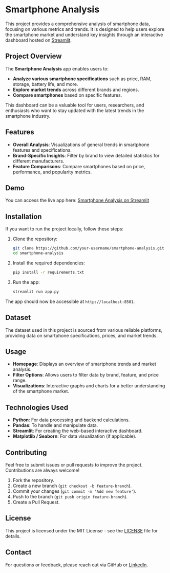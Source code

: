 



# Smartphone Analysis

This project provides a comprehensive analysis of smartphone data, focusing on various metrics and trends. It is designed to help users explore the smartphone market and understand key insights through an interactive dashboard hosted on [Streamlit](https://dk0603-smartphone-analysis-smartphone-lagqmp.streamlit.app).

## Project Overview

The **Smartphone Analysis** app enables users to:
- **Analyze various smartphone specifications** such as price, RAM, storage, battery life, and more.
- **Explore market trends** across different brands and regions.
- **Compare smartphones** based on specific features.

This dashboard can be a valuable tool for users, researchers, and enthusiasts who want to stay updated with the latest trends in the smartphone industry.

## Features

- **Overall Analysis**: Visualizations of general trends in smartphone features and specifications.
- **Brand-Specific Insights**: Filter by brand to view detailed statistics for different manufacturers.
- **Feature Comparisons**: Compare smartphones based on price, performance, and popularity metrics.

## Demo

You can access the live app here: [Smartphone Analysis on Streamlit](https://dk0603-smartphone-analysis-smartphone-lagqmp.streamlit.app)

## Installation

If you want to run the project locally, follow these steps:

1. Clone the repository:
   ```bash
   git clone https://github.com/your-username/smartphone-analysis.git
   cd smartphone-analysis
   ```

2. Install the required dependencies:
   ```bash
   pip install -r requirements.txt
   ```

3. Run the app:
   ```bash
   streamlit run app.py
   ```

The app should now be accessible at `http://localhost:8501`.

## Dataset

The dataset used in this project is sourced from various reliable platforms, providing data on smartphone specifications, prices, and market trends.

## Usage

- **Homepage**: Displays an overview of smartphone trends and market analysis.
- **Filter Options**: Allows users to filter data by brand, feature, and price range.
- **Visualizations**: Interactive graphs and charts for a better understanding of the smartphone market.

## Technologies Used

- **Python**: For data processing and backend calculations.
- **Pandas**: To handle and manipulate data.
- **Streamlit**: For creating the web-based interactive dashboard.
- **Matplotlib / Seaborn**: For data visualization (if applicable).

## Contributing

Feel free to submit issues or pull requests to improve the project. Contributions are always welcome!

1. Fork the repository.
2. Create a new branch (`git checkout -b feature-branch`).
3. Commit your changes (`git commit -m 'Add new feature'`).
4. Push to the branch (`git push origin feature-branch`).
5. Create a Pull Request.

## License

This project is licensed under the MIT License - see the [LICENSE](LICENSE) file for details.

## Contact

For questions or feedback, please reach out via GitHub or [LinkedIn](https://www.linkedin.com/in/divyam-khetan-915976272/).


